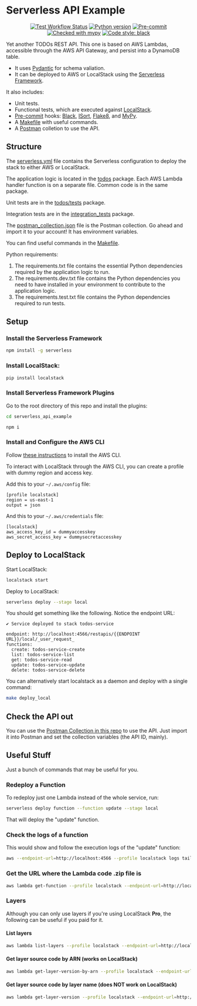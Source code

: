 # Serverless API Example

<p align="center">
    <a href="https://github.com/gabrielbazan/serverless_api_example/actions"><img alt="Test Workflow Status" src="https://github.com/gabrielbazan/serverless_api_example/workflows/Test/badge.svg"></a>
    <!-- <a href="https://coveralls.io/github/application-creators/create_app?branch=main"><img alt="Coverage Status" src="https://coveralls.io/repos/github/application-creators/create_app/badge.svg?branch=main"></a> -->
    <a href="https://www.python.org"><img alt="Python version" src="https://img.shields.io/badge/Python-3.8-3776AB.svg?style=flat&logo=python&logoColor=white"></a>
    <a href="https://github.com/pre-commit/pre-commit"><img alt="Pre-commit" src="https://img.shields.io/badge/pre--commit-enabled-brightgreen?logo=pre-commit&logoColor=white"></a>
    <a href="http://mypy-lang.org/"><img alt="Checked with mypy" src="http://www.mypy-lang.org/static/mypy_badge.svg"></a>
    <a href="https://github.com/psf/black"><img alt="Code style: black" src="https://img.shields.io/badge/code%20style-black-000000.svg"></a>
</p>

Yet another TODOs REST API. This one is based on AWS Lambdas, accessible through the AWS API Gateway, and persist into a DynamoDB table.

  * It uses [Pydantic](https://docs.pydantic.dev/) for schema valiation.
  * It can be deployed to AWS or LocalStack using the [Serverless Framework](https://www.serverless.com/).

It also includes:
  * Unit tests.
  * Functional tests, which are executed against [LocalStack](https://github.com/localstack/localstack).
  * [Pre-commit](https://pre-commit.com/) hooks: [Black](https://github.com/psf/black), [ISort](https://pycqa.github.io/isort/), [Flake8](https://flake8.pycqa.org/en/latest/), and [MyPy](https://mypy-lang.org/).
  * A [Makefile](https://www.gnu.org/software/make/manual/make.html) with useful commands.
  * A [Postman](https://www.postman.com/) colletion to use the API.


## Structure

The [serverless.yml](/serverless.yml) file contains the Serverless configuration to deploy the stack to either AWS or LocalStack.

The application logic is located in the [todos](/todos) package. Each AWS Lambda handler function is on a separate file. Common code is in the same package.

Unit tests are in the [todos/tests](/todos/tests) package.

Integration tests are in the [integration_tests](/integration_tests) package.

The [postman_collection.json](/postman_collection.json) file is the Postman collection. Go ahead and import it to your account! It has environment variables.

You can find useful commands in the [Makefile](/Makefile).

Python requirements:
  1. The requirements.txt file contains the essential Python dependencies required by the application logic to run.
  2. The requirements.dev.txt file contains the Python dependencies you need to have installed in your environment to contribute to the application logic.
  3. The requirements.test.txt file contains the Python dependencies required to run tests.


## Setup

### Install the Serverless Framework
```bash
npm install -g serverless
```

### Install LocalStack:
```bash
pip install localstack
```

### Install Serverless Framework Plugins

Go to the root directory of this repo and install the plugins:
```bash
cd serverless_api_example

npm i
```

### Install and Configure the AWS CLI

Follow [these instructions](https://docs.aws.amazon.com/cli/latest/userguide/getting-started-install.html) to install the AWS CLI.

To interact with LocalStack through the AWS CLI, you can create a profile with dummy region and access key.

Add this to your `~/.aws/config` file:
```
[profile localstack]
region = us-east-1
output = json
```

And this to your `~/.aws/credentials` file:
```
[localstack]
aws_access_key_id = dummyaccesskey
aws_secret_access_key = dummysecretaccesskey
```

## Deploy to LocalStack

Start LocalStack:
```bash
localstack start
```

Deploy to LocalStack:
```bash
serverless deploy --stage local
```

You should get something like the following. Notice the endpoint URL:
```
✔ Service deployed to stack todos-service

endpoint: http://localhost:4566/restapis/{{ENDPOINT URL}}/local/_user_request_
functions:
  create: todos-service-create
  list: todos-service-list
  get: todos-service-read
  update: todos-service-update
  delete: todos-service-delete
```

You can alternatively start localstack as a daemon and deploy with a single command:
```bash
make deploy_local
```


## Check the API out

You can use the [Postman Collection in this repo](/postman_collection.json) to use the API.
Just import it into Postman and set the collection variables (the API ID, mainly).


## Useful Stuff

Just a bunch of commands that may be useful for you.

### Redeploy a Function

To redeploy just one Lambda instead of the whole service, run:
```bash
serverless deploy function --function update --stage local
```

That will deploy the "update" function.


### Check the logs of a function

This would show and follow the execution logs of the "update" function:
```bash
aws --endpoint-url=http://localhost:4566 --profile localstack logs tail /aws/lambda/todos-service-local-update --follow
```


### Get the URL where the Lambda code .zip file is

```bash
aws lambda get-function --profile localstack --endpoint-url=http://localhost:4566 --function-name todos-service-local-list --query 'Code.Location'
```


### Layers

Although you can only use layers if you're using LocalStack **Pro**, the following can be useful if you paid for it.

#### List layers
```bash
aws lambda list-layers --profile localstack --endpoint-url=http://localhost:4566 --query Content.Location --output text
```

#### Get layer source code by ARN (works on LocalStack)
```bash
aws lambda get-layer-version-by-arn --profile localstack --endpoint-url=http://localhost:4566 --arn arn:aws:lambda:us-east-1:000000000000:layer:todos-service-local-python-requirements:1 --query Content.Location --output text
```

#### Get layer source code by layer name (does NOT work on LocalStack)
```bash
aws lambda get-layer-version --profile localstack --endpoint-url=http://localhost:4566 --layer-name pythonRequirements --version-number 1 --query Content.Location --output text
```

